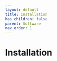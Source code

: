 ```yaml
---
layout: default
title: Installation
has_children: false
parent: Software
nav_order: 1
---
```


# Installation